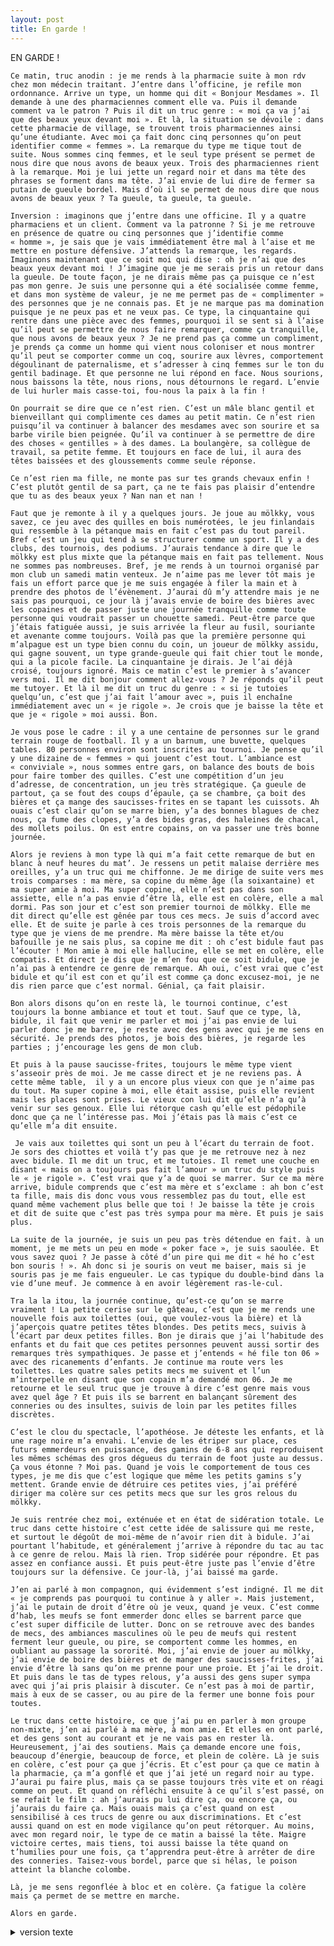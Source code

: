 ```yaml
---
layout: post
title: En garde !
---
```


EN GARDE !

	Ce matin, truc anodin : je me rends à la pharmacie suite à mon rdv chez mon médecin traitant. J’entre dans l’officine, je refile mon ordonnance. Arrive un type, un homme qui dit « Bonjour Mesdames ». Il demande à une des pharmaciennes comment elle va. Puis il demande comment va le patron ? Puis il dit un truc genre : « moi ça va j’ai que des beaux yeux devant moi ». Et là, la situation se dévoile : dans cette pharmacie de village, se trouvent trois pharmaciennes ainsi qu’une étudiante. Avec moi ça fait donc cinq personnes qu’on peut identifier comme « femmes ». La remarque du type me tique tout de suite. Nous sommes cinq femmes, et le seul type présent se permet de nous dire que nous avons de beaux yeux. Trois des pharmaciennes rient à la remarque. Moi je lui jette un regard noir et dans ma tête des phrases se forment dans ma tête. J’ai envie de lui dire de fermer sa putain de gueule bordel. Mais d’où il se permet de nous dire que nous avons de beaux yeux ? Ta gueule, ta gueule, ta gueule.

	Inversion : imaginons que j’entre dans une officine. Il y a quatre pharmaciens et un client. Comment va la patronne ? Si je me retrouve en présence de quatre ou cinq personnes que j’identifie comme « homme », je sais que je vais immédiatement être mal à l’aise et me mettre en posture défensive. J’attends la remarque, les regards. Imaginons maintenant que ce soit moi qui dise : oh je n’ai que des beaux yeux devant moi ! J’imagine que je me serais pris un retour dans la gueule. De toute façon, je ne dirais même pas ça puisque ce n’est pas mon genre. Je suis une personne qui a été socialisée comme femme, et dans mon système de valeur, je ne me permet pas de « complimenter » des personnes que je ne connais pas. Et je ne marque pas ma domination puisque je ne peux pas et ne veux pas. Ce type, la cinquantaine qui rentre dans une pièce avec des femmes, pourquoi il se sent si à l’aise qu’il peut se permettre de nous faire remarquer, comme ça tranquille, que nous avons de beaux yeux ? Je ne prend pas ça comme un compliment, je prends ça comme un homme qui vient nous coloniser et nous montrer qu’il peut se comporter comme un coq, sourire aux lèvres, comportement dégoulinant de paternalisme, et s’adresser à cinq femmes sur le ton du gentil badinage. Et que personne ne lui répond en face. Nous sourions, nous baissons la tête, nous rions, nous détournons le regard. L’envie de lui hurler mais casse-toi, fou-nous la paix à la fin !

	On pourrait se dire que ce n’est rien. C’est un mâle blanc gentil et bienveillant qui complimente ces dames au petit matin. Ce n’est rien puisqu’il va continuer à balancer des mesdames avec son sourire et sa barbe virile bien peignée. Qu’il va continuer à se permettre de dire des choses « gentilles » à des dames. La boulangère, sa collègue de travail, sa petite femme. Et toujours en face de lui, il aura des têtes baissées et des gloussements comme seule réponse. 

	Ce n’est rien ma fille, ne monte pas sur tes grands chevaux enfin ! C’est plutôt gentil de sa part, ça ne te fais pas plaisir d’entendre que tu as des beaux yeux ? Nan nan et nan ! 

	Faut que je remonte à il y a quelques jours. Je joue au mölkky, vous savez, ce jeu avec des quilles en bois numérotées, le jeu finlandais qui ressemble à la pétanque mais en fait c’est pas du tout pareil. Bref c’est un jeu qui tend à se structurer comme un sport. Il y a des clubs, des tournois, des podiums. J’aurais tendance à dire que le mölkky est plus mixte que la pétanque mais en fait pas tellement. Nous ne sommes pas nombreuses. Bref, je me rends à un tournoi organisé par mon club un samedi matin venteux. Je n’aime pas me lever tôt mais je fais un effort parce que je me suis engagée à filer la main et à prendre des photos de l’évènement. J’aurai dû m’y attendre mais je ne sais pas pourquoi, ce jour là j’avais envie de boire des bières avec les copaines et de passer juste une journée tranquille comme toute personne qui voudrait passer un chouette samedi. Peut-être parce que j’étais fatiguée aussi, je suis arrivée la fleur au fusil, souriante et avenante comme toujours. Voilà pas que la première personne qui m’alpague est un type bien connu du coin, un joueur de mölkky assidu, qui gagne souvent, un type grande-gueule qui fait chier tout le monde, qui a la picole facile. La cinquantaine je dirais. Je l’ai déjà croisé, toujours ignoré. Mais ce matin c’est le premier à s’avancer vers moi. Il me dit bonjour comment allez-vous ? Je réponds qu’il peut me tutoyer. Et là il me dit un truc du genre : « si je tutoies quelqu’un, c’est que j’ai fait l’amour avec », puis il enchaîne immédiatement avec un « je rigole ». Je crois que je baisse la tête et que je « rigole » moi aussi. Bon. 

	Je vous pose le cadre : il y a une centaine de personnes sur le grand terrain rouge de football. Il y a un barnum, une buvette, quelques tables. 80 personnes environ sont inscrites au tournoi. Je pense qu’il y une dizaine de « femmes » qui jouent c’est tout. L’ambiance est « conviviale », nous sommes entre gars, on balance des bouts de bois pour faire tomber des quilles. C’est une compétition d’un jeu d’adresse, de concentration, un jeu très stratégique. Ça gueule de partout, ça se fout des coups d’épaule, ça se chambre, ça boit des bières et ça mange des saucisses-frites en se tapant les cuissots. Ah ouais c’est clair qu’on se marre bien, y’a des bonnes blagues de chez nous, ça fume des clopes, y’a des bides gras, des haleines de chacal, des mollets poilus. On est entre copains, on va passer une très bonne journée.

	Alors je reviens à mon type là qui m’a fait cette remarque de but en blanc à neuf heures du mat’. Je ressens un petit malaise derrière mes oreilles, y’a un truc qui me chiffonne. Je me dirige de suite vers mes trois comparses : ma mère, sa copine du même âge (la soixantaine) et ma super amie à moi. Ma super copine, elle n’est pas dans son assiette, elle n’a pas envie d’être là, elle est en colère, elle a mal dormi. Pas son jour et c’est son premier tournoi de mölkky. Elle me dit direct qu’elle est gênée par tous ces mecs. Je suis d’accord avec elle. Et de suite je parle à ces trois personnes de la remarque du type que je viens de me prendre. Ma mère baisse la tête et/ou bafouille je ne sais plus, sa copine me dit : oh c’est bidule faut pas l’écouter ! Mon amie à moi elle hallucine, elle se met en colère, elle compatis. Et direct je dis que je m’en fou que ce soit bidule, que je n’ai pas à entendre ce genre de remarque. Ah oui, c’est vrai que c’est bidule et qu’il est con et qu’il est comme ça donc excusez-moi, je ne dis rien parce que c’est normal. Génial, ça fait plaisir.

	Bon alors disons qu’on en reste là, le tournoi continue, c’est toujours la bonne ambiance et tout et tout. Sauf que ce type, là, bidule, il fait que venir me parler et moi j’ai pas envie de lui parler donc je me barre, je reste avec des gens avec qui je me sens en sécurité. Je prends des photos, je bois des bières, je regarde les parties ; j’encourage les gens de mon club.

	Et puis à la pause saucisse-frites, toujours le même type vient s’asseoir près de moi. Je me casse direct et je ne reviens pas. À cette même table,  il y a un encore plus vieux con que je n’aime pas du tout. Ma super copine à moi, elle était assise, puis elle revient mais les places sont prises. Le vieux con lui dit qu’elle n’a qu’à venir sur ses genoux. Elle lui rétorque cash qu’elle est pédophile donc que ça ne l’intéresse pas. Moi j’étais pas là mais c’est ce qu’elle m’a dit ensuite. 

	 Je vais aux toilettes qui sont un peu à l’écart du terrain de foot. Je sors des chiottes et voilà t’y pas que je me retrouve nez à nez avec bidule. Il me dit un truc, et me tutoies. Il remet une couche en disant « mais on a toujours pas fait l’amour » un truc du style puis le « je rigole ». C’est vrai que y’a de quoi se marrer. Sur ce ma mère arrive, bidule comprends que c’est ma mère et s’exclame : ah bon c’est ta fille, mais dis donc vous vous ressemblez pas du tout, elle est quand même vachement plus belle que toi ! Je baisse la tête je crois et dit de suite que c’est pas très sympa pour ma mère. Et puis je sais plus.

	La suite de la journée, je suis un peu pas très détendue en fait. à un moment, je me mets un peu en mode « poker face », je suis saoulée. Et vous savez quoi ? Je passe à côté d’un pire qui me dit « hé ho c’est bon souris ! ». Ah donc si je souris on veut me baiser, mais si je souris pas je me fais engueuler. Le cas typique du double-bind dans la vie d’une meuf. Je commence à en avoir légèrement ras-le-cul.

	Tra la la itou, la journée continue, qu’est-ce qu’on se marre vraiment ! La petite cerise sur le gâteau, c’est que je me rends une nouvelle fois aux toilettes (oui, que voulez-vous la bière) et là j’aperçois quatre petites têtes blondes. Des petits mecs, suivis à l’écart par deux petites filles. Bon je dirais que j’ai l’habitude des enfants et du fait que ces petites personnes peuvent aussi sortir des remarques très sympathiques. Je passe et j’entends « hé file ton 06 » avec des ricanements d’enfants. Je continue ma route vers les toilettes. Les quatre sales petits mecs me suivent et l’un m’interpelle en disant que son copain m’a demandé mon 06. Je me retourne et le seul truc que je trouve à dire c’est genre mais vous avez quel âge ? Et puis ils se barrent en balançant sûrement des conneries ou des insultes, suivis de loin par les petites filles discrètes. 

	C’est le clou du spectacle, l’apothéose. Je déteste les enfants, et là une rage noire m’a envahi. L’envie de les étriper sur place, ces futurs emmerdeurs en puissance, des gamins de 6-8 ans qui reproduisent les mêmes schémas des gros dégueus du terrain de foot juste au dessus. Ça vous étonne ? Moi pas. Quand je vois le comportement de tous ces types, je me dis que c’est logique que même les petits gamins s’y mettent. Grande envie de détruire ces petites vies, j’ai préféré diriger ma colère sur ces petits mecs que sur les gros relous du mölkky. 

	Je suis rentrée chez moi, exténuée et en état de sidération totale. Le truc dans cette histoire c’est cette idée de salissure qui me reste, et surtout le dégoût de moi-même de n’avoir rien dit à bidule. J’ai pourtant l’habitude, et généralement j’arrive à répondre du tac au tac à ce genre de relou. Mais là rien. Trop sidérée pour répondre. Et pas assez en confiance aussi. Et puis peut-être juste pas l’envie d’être toujours sur la défensive. Ce jour-là, j’ai baissé ma garde.

	J’en ai parlé à mon compagnon, qui évidemment s’est indigné. Il me dit « je comprends pas pourquoi tu continue à y aller ». Mais justement, j’ai le putain de droit d’être où je veux, quand je veux. C’est comme d’hab, les meufs se font emmerder donc elles se barrent parce que c’est super difficile de lutter. Donc on se retrouve avec des bandes de mecs, des ambiances masculines où le peu de meufs qui restent ferment leur gueule, ou pire, se comportent comme les hommes, en oubliant au passage la sororité. Moi, j’ai envie de jouer au mölkky, j’ai envie de boire des bières et de manger des saucisses-frites, j’ai envie d’être là sans qu’on me prenne pour une proie. Et j’ai le droit. Et puis dans le tas de types relous, y’a aussi des gens super sympa avec qui j’ai pris plaisir à discuter. Ce n’est pas à moi de partir, mais à eux de se casser, ou au pire de la fermer une bonne fois pour toutes. 

	Le truc dans cette histoire, ce que j’ai pu en parler à mon groupe non-mixte, j’en ai parlé à ma mère, à mon amie. Et elles en ont parlé, et des gens sont au courant et je ne vais pas en rester là. Heureusement, j’ai des soutiens. Mais ça demande encore une fois, beaucoup d’énergie, beaucoup de force, et plein de colère. Là je suis en colère, c’est pour ça que j’écris. Et c’est pour ça que ce matin à la pharmacie, ça m’a gonflé et que j’ai jeté un regard noir au type. J’aurai pu faire plus, mais ça se passe toujours très vite et on réagi comme on peut. Et quand on réfléchi ensuite à ce qu’il s’est passé, on se refait le film : ah j’aurais pu lui dire ça, ou encore ça, ou j’aurais du faire ça. Mais ouais mais ça c’est quand on est sensibilisé à ces trucs de genre ou aux discriminations. Et c’est aussi quand on est en mode vigilance qu’on peut rétorquer. Au moins, avec mon regard noir, le type de ce matin a baissé la tête. Maigre victoire certes, mais tiens, toi aussi baisse la tête quand on t’humilies pour une fois, ça t’apprendra peut-être à arrêter de dire des conneries. Taisez-vous bordel, parce que si hélas, le poison atteint la blanche colombe.

	Là, je me sens regonflée à bloc et en colère. Ça fatigue la colère mais ça permet de se mettre en marche. 

	Alors en garde.

<!-->
<details>
  <summary>version texte</summary>
    <h3>Samedi 30 avril 2022</h3>
    <ul>
      <li><strong>JEUX en extérieur et en intérieur de 14h à 17h</strong>
        <ul>
          <li>de coopération (crayon coopératif, tour de Babel...)</li>
          <li>d’équilibre (suspend, kaplas...)</li>
          <li>d’ambiance (Brouhaha, keblo...)</li>
          <li>sensoriels et créatifs (cuisine patouille, peinture végétale, land art...)</li>
        </ul>
        <br>
      <li><strong>Mini ateliers de YOGA DU RIRE de 14h30 à 15 h et de 16h à 16h30</strong></li>
      <br>
      <li><strong>CONFÉRENCE GESTICULÉE de 17h30 à 19h30</strong></li> 
        pour les + de 8 ans - prix libre et conscient - projection d’un film pour les – de 8 ans</li>
    </ul>
    <p><b>«...et baisse les yeux quand j’te parle !»</b><br>
    De la violence éducative ordinaire à la violence de l’humanité</p>
      <blockquote>Une conférence gesticulée de Camille Pasquier qui s’adresse aux parents, aux accompagnantes de la petite enfance, aux futurs parents, aux enfants devenus grands, aux parents devenus grands parents...
      <br>
      <br>
      « En tissant le fil rouge de l’enjeu politique que représente l’accompagnement de l’enfant face à notre Terre en décrépitude, je partage mon expérience de maman tâtonnante avec ma fille, de citoyenne révoltée par la violence du monde, que nous nous devons, avec urgence, de transformer en une humanité plus digne.
      Quand et comment serons-nous prêts à offrir aux enfants leur juste place dans le monde pour les accompagner enfin à prendre soin d’eux même, de leurs semblables, de leur environnement ? » C.P
      </blockquote>
      <h4>Toute la journée un espace d’informations sur les Violences Éducatives Ordinaires (VEO) en accès libre</h4>
    <h3>Dimanche 1<sup>er</sup> mai 2022</h3>
      <ul>
        <li><strong>« Atelier / jeu d‘éducation populaire sur les relations adulte-enfant»</strong> - mise en situation en lien avec la conférence gesticulée du samedi de 11h à 13h</li>
      </ul>
      <blockquote>
      Un temps pour rire et partager nos incertitudes de parents ou de non parents animé par Camille Pasquier

      Nos pratiques doivent évoluer... certes mais comment ? Grâce à des experts ? Des spécialistes ?? Mieux... Et si nous l’apprenions ensemble ?!
      Des situations données concrètes et bien connues de tous et toutes ! Que faire devant ces moments délicats ?

      Une équipe joue l’adulte, une autre l’enfant ou l’ado... Naviguons durant cette journée banale ! Comment collectivement nous traverserons cette journée avec le moins de stress possible, pour l’enfant - ado mais aussi pour l’adulte !?
  </blockquote>
      <ul> 
      <li><strong>DANSES EN CERCLE</strong> de 15h à 16h30 avec le groupe PLACK et des danseuses pour s’initier aux pas des danses traditionnelles</li>
      </ul>
    <h4>Toute la journée espace jeux sensoriels et créatifs
    + espace info VEO</h4>
